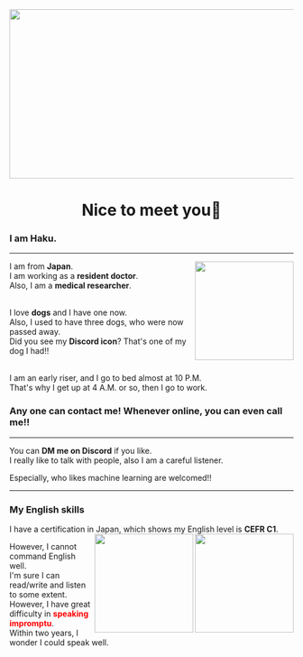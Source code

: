 <img src="https://lh3.googleusercontent.com/pw/AM-JKLXPZIPDFN74Yx7vEx5AKPihPhfctU5q2HeVUN3xSRM54oF7smzz16WPE3sFkgtAPj8ESG18-EwZ4bGqSGf4fwbA117HX_eMubOscgTNiLXG_kNKtgsLol0K7grru9VQrPRY2irDkoP4t8jZH0xwBg=w642-h274-no?authuser=1" width = "1000" height="300">
<h1 align="center">Nice to meet you🤗</h1>

### I am Haku.
---
<img align="right" width="175" height="175" src="https://lh3.googleusercontent.com/iGBd56rwOPSTB2-8qTcVc2gG_cbpCfjOZ0FFQbNz6D4tWdz0mDbcFjrlyhQtOzPkrN7O4bPV-RvwfU0=w248-h275-rw">
I am from <b>Japan</b>.<br> 
I am working as a <b>resident doctor</b>.<br>
Also, I am a <b>medical researcher</b>.<br><br>

I love <b>dogs</b> and I have one now.<br>
Also, I used to have three dogs, who were now passed away.<br>
Did you see my <b>Discord icon</b>? That's one of my dog I had!!

<br>I am an early riser, and I go to bed almost at 10 P.M.<br>
That's why I get up at 4 A.M. or so, then I go to work.

### Any one can contact me! Whenever online, you can even call me!!
---
You can **<font>DM me on Discord</font>** if you like. <br>
I really like to talk with people, also I am a careful listener.<br>

Especially, who likes machine learning are welcomed!!

---

### My English skills

I have a certification in Japan, which shows my English level is **CEFR C1**.
<img align="right" width="175" height="175" src="https://lh3.googleusercontent.com/o0iuX4rbb3FK7euLnGkQognSC2-pz4lJjl_fYtUAVXQga9vjYP8lDZ-Pv0OVqQjFdB33RGD6kj1SRiU=w313-h275-rw">
<img align="right" width="175" height="175" src="https://lh3.googleusercontent.com/W559n_ZbXHC7NWGA979eT-G4gam_WhX0oqq97XGxySPk6e_Dz4yl_Ea6ICdTZ71nOsbB2UWAqHUwjrA=w400-h275-rw">


However, I cannot command English well.<br>
I'm sure I can read/write and listen to some extent.<br>
However, I have great difficulty in **<font color=red>speaking impromptu</font>**.<br>
Within two years, I wonder I could speak well.




